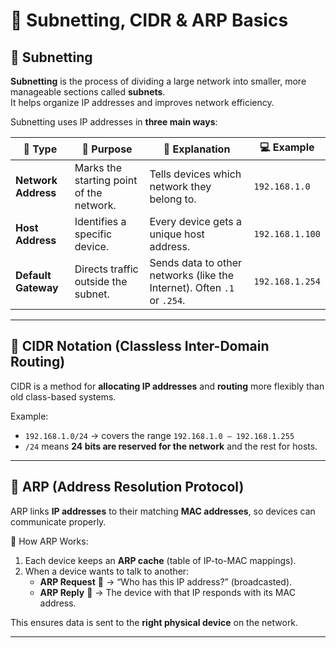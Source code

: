 # 🧩 Subnetting, CIDR & ARP Basics

## 📌 Subnetting  
**Subnetting** is the process of dividing a large network into smaller, more manageable sections called **subnets**.  
It helps organize IP addresses and improves network efficiency.  

Subnetting uses IP addresses in **three main ways**:  

| 🔑 Type            | 🎯 Purpose                                | 📝 Explanation                                                                 | 💻 Example       |
|--------------------|--------------------------------------------|---------------------------------------------------------------------------------|-----------------|
| **Network Address** | Marks the starting point of the network.  | Tells devices which network they belong to.                                     | `192.168.1.0`   |
| **Host Address**    | Identifies a specific device.             | Every device gets a unique host address.                                        | `192.168.1.100` |
| **Default Gateway** | Directs traffic outside the subnet.       | Sends data to other networks (like the Internet). Often `.1` or `.254`.         | `192.168.1.254` |

---

## 📝 CIDR Notation (Classless Inter-Domain Routing)  
CIDR is a method for **allocating IP addresses** and **routing** more flexibly than old class-based systems.  

Example:  
- `192.168.1.0/24` → covers the range `192.168.1.0 – 192.168.1.255`  
- `/24` means **24 bits are reserved for the network** and the rest for hosts.  

---

## 🔗 ARP (Address Resolution Protocol)  
ARP links **IP addresses** to their matching **MAC addresses**, so devices can communicate properly.  

📌 How ARP Works:  
1. Each device keeps an **ARP cache** (table of IP-to-MAC mappings).  
2. When a device wants to talk to another:  
   - **ARP Request** 📡 → “Who has this IP address?” (broadcasted).  
   - **ARP Reply** 📨 → The device with that IP responds with its MAC address.  

This ensures data is sent to the **right physical device** on the network.  

---

